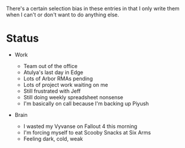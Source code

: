 There's a certain selection bias in these entries in that I only write them
when I can't or don't want to do anything else.

# Status

- Work
  - Team out of the office
  - Atulya's last day in Edge
  - Lots of Arbor RMAs pending
  - Lots of project work waiting on me
  - Still frustrated with Jeff
  - Still doing weekly spreadsheet nonsense
  - I'm basically on call because I'm backing up Piyush

- Brain
  - I wasted my Vyvanse on Fallout 4 this morning
  - I'm forcing myself to eat Scooby Snacks at Six Arms
  - Feeling dark, cold, weak
